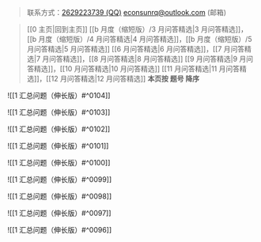 > 联系方式：<a href="https://qm.qq.com/q/iA1sKuakak">2629223739 (QQ)</a> <a href="mailto:econsunrq@outlook.com">econsunrq@outlook.com (邮箱)</a>

> [[0 主页|回到主页]]
> [[b 月度（缩短版）/3 月问答精选|3 月问答精选]]，[[b 月度（缩短版）/4 月问答精选|4 月问答精选]]，[[b 月度（缩短版）/5 月问答精选|5 月问答精选]]
> [[6 月问答精选|6 月问答精选]]，[[7 月问答精选|7 月问答精选]]，[[8 月问答精选|8 月问答精选]]
> [[9 月问答精选|9 月问答精选]]，[[10 月问答精选|10 月问答精选]]
> [[11 月问答精选|11 月问答精选]]，[[12 月问答精选|12 月问答精选]]
> **本页按 题号 降序**

![[1 汇总问题（伸长版）#^0104]]

![[1 汇总问题（伸长版）#^0103]]

![[1 汇总问题（伸长版）#^0102]]

![[1 汇总问题（伸长版）#^0101]]

![[1 汇总问题（伸长版）#^0100]]

![[1 汇总问题（伸长版）#^0099]]

![[1 汇总问题（伸长版）#^0098]]

![[1 汇总问题（伸长版）#^0097]]

![[1 汇总问题（伸长版）#^0096]]